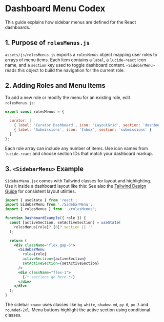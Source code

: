 # Dashboard Menu Codex

This guide explains how sidebar menus are defined for the React dashboards.

## 1. Purpose of `rolesMenus.js`

`assets/js/rolesMenus.js` exports a `rolesMenus` object mapping user roles to arrays of menu items. Each item contains a `label`, a `lucide-react` icon name, and a `section` key used to toggle dashboard content. `<SidebarMenu>` reads this object to build the navigation for the current role.

## 2. Adding Roles and Menu Items

To add a new role or modify the menu for an existing role, edit `rolesMenus.js`:

```js
export const rolesMenus = {
  ...,
  curator: [
    { label: 'Curator Dashboard', icon: 'LayoutGrid', section: 'dashboard' },
    { label: 'Submissions', icon: 'Inbox', section: 'submissions' }
  ]
};
```

Each role array can include any number of items. Use icon names from `lucide-react` and choose section IDs that match your dashboard markup.

## 3. `<SidebarMenu>` Example

`SidebarMenu.jsx` comes with Tailwind classes for layout and highlighting. Use it inside a dashboard layout like this:
See also the [Tailwind Design Guide](tailwind-design-guide.md) for consistent layout utilities.

```jsx
import { useState } from 'react';
import SidebarMenu from './SidebarMenu';
import { rolesMenus } from './rolesMenus';

function DashboardExample({ role }) {
  const [activeSection, setActiveSection] = useState(
    rolesMenus[role]?.[0]?.section || ''
  );

  return (
    <div className="flex gap-6">
      <SidebarMenu
        role={role}
        activeSection={activeSection}
        setActiveSection={setActiveSection}
      />
      <div className="flex-1">
        {/* sections go here */}
      </div>
    </div>
  );
}
```

The sidebar `<nav>` uses classes like `bg-white`, `shadow-md`, `py-6`, `px-3` and `rounded-2xl`. Menu buttons highlight the active section using conditional classes.
